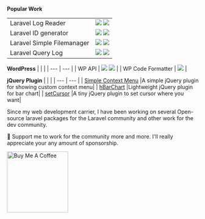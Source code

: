 <b>Popular Work</b>

|     |     |
| --- | --- | 
| Laravel Log Reader | <img src="https://badgen.net/packagist/dt/haruncpi/laravel-log-reader"/> [<img src="https://badgen.net/badge/icon/Link?icon=github&label"/>](https://github.com/haruncpi/laravel-log-reader) |
| Laravel ID generator |  <img src="https://badgen.net/packagist/dt/haruncpi/laravel-id-generator"/> [<img src="https://badgen.net/badge/icon/Link?icon=github&label"/>](https://github.com/haruncpi/laravel-id-generator)  |
| Laravel Simple Filemanager | <img src="https://badgen.net/packagist/dt/haruncpi/laravel-simple-filemanager"/> [<img src="https://badgen.net/badge/icon/Link?icon=github&label"/>](https://github.com/haruncpi/laravel-simple-filemanager)  |
| Laravel Query Log  | <img src="https://badgen.net/packagist/dt/haruncpi/laravel-query-log"/>  [<img src="https://badgen.net/badge/icon/Link?icon=github&label"/>](https://github.com/haruncpi/laravel-query-log) |

<b>WordPress</b>
|     |     |
| --- | --- | 
| WP API | <img src="https://badgen.net/packagist/dt/haruncpi/wp-api"/> [<img src="https://badgen.net/badge/icon/Link?icon=github&label"/>](https://github.com/haruncpi/wp-api) |
| WP Code Formatter | [<img src="https://badgen.net/badge/icon/VScode-Extension?icon=vscode&label"/>](https://marketplace.visualstudio.com/items?itemName=haruncox.wpcf) |

<b>jQuery Plugin</b>
|     |     |
| --- | --- |
| [Simple Context Menu](https://github.com/haruncpi/simple-context-menu) |A simple jQuery plugin for showing custom context menu|
| [hBarChart](https://github.com/haruncpi/hBarChart) |Lightweight jQuery plugin for bar chart|
| [setCursor](https://github.com/haruncpi/setCursor) |A tiny jQuery plugin to set cursor where you want|


Since my web development carrier, I have been working on several Open-source laravel packages for the Laravel community and other work for the dev community.

🌱 Support me to work for the community more and more. I'll really appreciate your any amount of sponsorship.


<a href="https://www.buymeacoffee.com/haruncpi" target="_blank"><img src="https://cdn.buymeacoffee.com/buttons/v2/default-yellow.png" alt="Buy Me A Coffee" style="width: 160px !important;" ></a>
